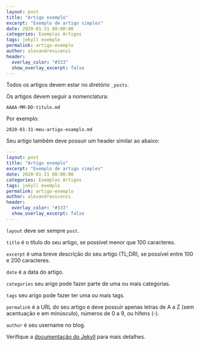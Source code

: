 ```yaml
---
layout: post
title: "Artigo exemplo"
excerpt: "Exemplo de artigo simples"
date: 2020-01-31 08:00:00
categories: Exemplos Artigos
tags: jekyll exemplo
permalink: artigo-exemplo
author: alexandrevicenzi
header:
  overlay_color: "#333"
  show_overlay_excerpt: false
---
```


Todos os artigos devem estar no diretório `_posts`.

Os artigos devem seguir a nomenclatura:

`AAAA-MM-DD-titulo.md`

Por exemplo:

`2020-01-31-meu-artigo-examplo.md`

Seu artigo também deve possuir um header similar ao abaixo:

```yml
---
layout: post
title: "Artigo exemplo"
excerpt: "Exemplo de artigo simples"
date: 2020-01-31 08:00:00
categories: Exemplos Artigos
tags: jekyll exemplo
permalink: artigo-exemplo
author: alexandrevicenzi
header:
  overlay_color: "#333"
  show_overlay_excerpt: false
---
```

`layout` deve ser sempre `post`.

`title` é o título do seu artigo, se possível menor que 100 caracteres.

`excerpt` é uma breve descrição do seu artigo (TL;DR), se possível entre 100 e 200 caracteres.

`date` é a data do artigo.

`categories` seu arigo pode fazer parte de uma ou mais categorias.

`tags` seu arigo pode fazer ter uma ou mais tags.

`permalink` é a URL do seu artigo e deve possuir apenas letras de A a Z (sem acentuação e em minúsculo), números de 0 a 9, ou hífens (-).

`author` é seu username no blog.

Verifique a [documentação do Jekyll](https://jekyllrb.com/docs/home) para mais detalhes.
